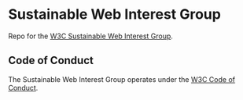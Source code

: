 # Sustainable Web Interest Group
Repo for the [W3C Sustainable Web Interest Group](https://www.w3.org/groups/ig/sustainableweb/).

## Code of Conduct

The Sustainable Web Interest Group operates under the [W3C Code of Conduct](https://www.w3.org/policies/code-of-conduct/).
